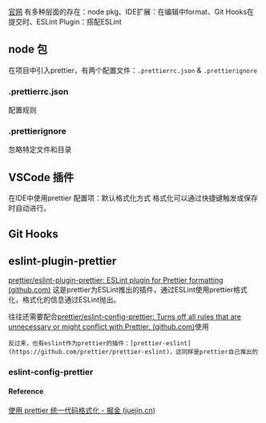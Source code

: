 [官网]()
有多种层面的存在：node pkg、IDE扩展：在编辑中format、Git Hooks在提交时、ESLint Plugin：搭配ESLint
## node 包
在项目中引入prettier，有两个配置文件：`.prettierrc.json` & `.prettierignore`
### .prettierrc.json
配置规则
### .prettierignore
忽略特定文件和目录
## VSCode 插件
在IDE中使用prettier
配置项：默认格式化方式
格式化可以通过快捷键触发或保存时自动进行。
## Git Hooks
## eslint-plugin-prettier
[prettier/eslint-plugin-prettier: ESLint plugin for Prettier formatting (github.com)](https://github.com/prettier/eslint-plugin-prettier)
这是prettier为ESLint推出的插件，通过ESLint使用prettier格式化，格式化的信息通过ESLint抛出。

往往还需要配合[prettier/eslint-config-prettier: Turns off all rules that are unnecessary or might conflict with Prettier. (github.com)](https://github.com/prettier/eslint-config-prettier)使用

	反过来，也有eslint作为prettier的插件：[prettier-eslint](https://github.com/prettier/prettier-eslint)，这同样是prettier自己推出的
### eslint-config-prettier
#### Reference
[使用 prettier 统一代码格式化 - 掘金 (juejin.cn)](https://juejin.cn/post/7202896198608863269?searchId=20230907094808A478F28A8D5534FFC29B#heading-9)